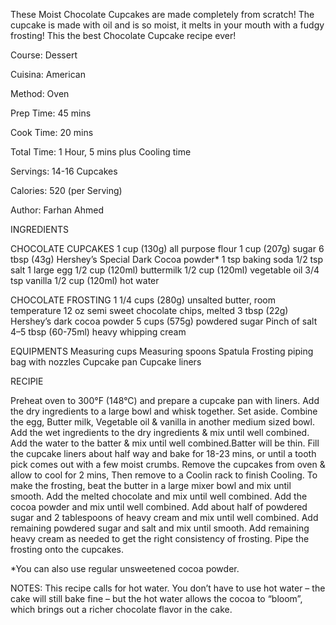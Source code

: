 These Moist Chocolate Cupcakes are made completely from scratch! The cupcake is made with oil and is so moist, it melts in your mouth with a fudgy frosting! This the best Chocolate Cupcake recipe ever!

Course: Dessert

Cuisina: American

Method: Oven


Prep Time: 45 mins

Cook Time: 20 mins

Total Time: 1 Hour, 5 mins plus Cooling time


Servings: 14-16 Cupcakes

Calories: 520 (per Serving)


Author: Farhan Ahmed


INGREDIENTS

CHOCOLATE CUPCAKES
1 cup (130g) all purpose flour
1 cup (207g) sugar
6 tbsp (43g) Hershey’s Special Dark Cocoa powder*
1 tsp baking soda
1/2 tsp salt
1 large egg
1/2 cup (120ml) buttermilk
1/2 cup (120ml) vegetable oil
3/4 tsp vanilla
1/2 cup (120ml) hot water

CHOCOLATE FROSTING
1 1/4 cups (280g) unsalted butter, room temperature
12 oz semi sweet chocolate chips, melted
3 tbsp (22g) Hershey’s dark cocoa powder
5 cups (575g) powdered sugar
Pinch of salt
4–5 tbsp (60-75ml) heavy whipping cream

EQUIPMENTS
Measuring cups 
Measuring spoons
Spatula
Frosting piping bag with nozzles
Cupcake pan
Cupcake liners


RECIPIE

Preheat oven to 300°F (148°C) and prepare a cupcake pan with liners.
Add the dry ingredients to a large bowl and whisk together. Set aside.
Combine the egg, Butter milk, Vegetable oil & vanilla in another medium sized bowl.
Add the wet ingredients to the dry ingredients & mix until well combined.
Add the water to the batter & mix until well combined.Batter will be thin.
Fill the cupcake liners about half way and bake for 18-23 mins, or until a tooth pick comes out with a few moist crumbs.
Remove the cupcakes from oven & allow to cool for 2 mins, Then remove to a Coolin rack to finish Cooling.
To make the frosting, beat the butter in a large mixer bowl and mix until smooth.
Add the melted chocolate and mix until well combined.
Add the cocoa powder and mix until well combined.
Add about half of powdered sugar and 2 tablespoons of heavy cream and mix until well combined.
Add remaining powdered sugar and salt and mix until smooth.
Add remaining heavy cream as needed to get the right consistency of frosting.
Pipe the frosting onto the cupcakes.

*You can also use regular unsweetened cocoa powder.

NOTES: This recipe calls for hot water. You don’t have to use hot water – the cake will still bake fine – but the hot water allows the cocoa to “bloom”, which brings out a richer chocolate flavor in the cake.
